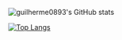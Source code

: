 ![guilherme0893's GitHub stats](https://github-readme-stats.vercel.app/api?username=guilherme0893&show_icons=true&theme=vue)

[![Top Langs](https://github-readme-stats.vercel.app/api/top-langs/?username=guilherme0893&layout=compact)](https://github.com/guilherme0893/github-readme-stats)
